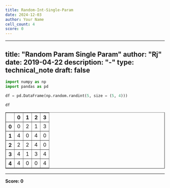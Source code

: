 ```yaml
---
title: Random-Int-Single-Param
date: 2024-12-03
author: Your Name
cell_count: 4
score: 0
---
```


---
title: "Random Param Single Param"
author: "Rj"
date: 2019-04-22
description: "-"
type: technical_note
draft: false
---

```python
import numpy as np
import pandas as pd
```


```python
df = pd.DataFrame(np.random.randint(5, size = (5, 4)))
```


```python
df
```




<div>
<style scoped>
    .dataframe tbody tr th:only-of-type {
        vertical-align: middle;
    }

    .dataframe tbody tr th {
        vertical-align: top;
    }

    .dataframe thead th {
        text-align: right;
    }
</style>
<table border="1" class="dataframe">
  <thead>
    <tr style="text-align: right;">
      <th></th>
      <th>0</th>
      <th>1</th>
      <th>2</th>
      <th>3</th>
    </tr>
  </thead>
  <tbody>
    <tr>
      <th>0</th>
      <td>0</td>
      <td>2</td>
      <td>1</td>
      <td>3</td>
    </tr>
    <tr>
      <th>1</th>
      <td>4</td>
      <td>0</td>
      <td>4</td>
      <td>0</td>
    </tr>
    <tr>
      <th>2</th>
      <td>2</td>
      <td>2</td>
      <td>4</td>
      <td>0</td>
    </tr>
    <tr>
      <th>3</th>
      <td>4</td>
      <td>1</td>
      <td>3</td>
      <td>4</td>
    </tr>
    <tr>
      <th>4</th>
      <td>4</td>
      <td>0</td>
      <td>0</td>
      <td>4</td>
    </tr>
  </tbody>
</table>
</div>




---
**Score: 0**
